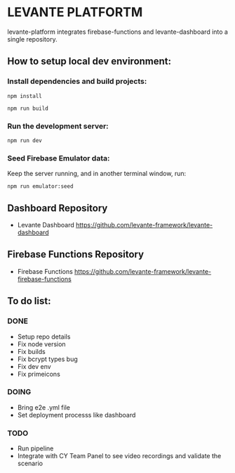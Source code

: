 # LEVANTE PLATFORTM

levante-platform integrates firebase-functions and levante-dashboard into a single repository.

## How to setup local dev environment:

### Install dependencies and build projects:

`npm install`

`npm run build`

### Run the development server:

`npm run dev`

### Seed Firebase Emulator data:

Keep the server running, and in another terminal window, run:

`npm run emulator:seed`

## Dashboard Repository

- Levante Dashboard https://github.com/levante-framework/levante-dashboard

## Firebase Functions Repository

- Firebase Functions https://github.com/levante-framework/levante-firebase-functions

## To do list:

### DONE

- Setup repo details
- Fix node version
- Fix builds
- Fix bcrypt types bug
- Fix dev env
- Fix primeicons

### DOING

- Bring e2e .yml file
- Set deployment processs like dashboard

### TODO

- Run pipeline
- Integrate with CY Team Panel to see video recordings and validate the scenario
